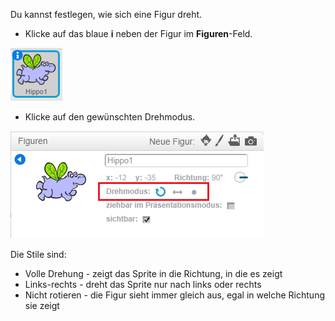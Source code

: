 Du kannst festlegen, wie sich eine Figur dreht.

- Klicke auf das blaue **i** neben der Figur im **Figuren**-Feld.

![Klicke auf das i](images/click-i.png)

- Klicke auf den gewünschten Drehmodus.

![Verschiedene Drehmodi](images/rotation-style.png)

Die Stile sind:

- Volle Drehung - zeigt das Sprite in die Richtung, in die es zeigt
- Links-rechts - dreht das Sprite nur nach links oder rechts
- Nicht rotieren - die Figur sieht immer gleich aus, egal in welche Richtung sie zeigt